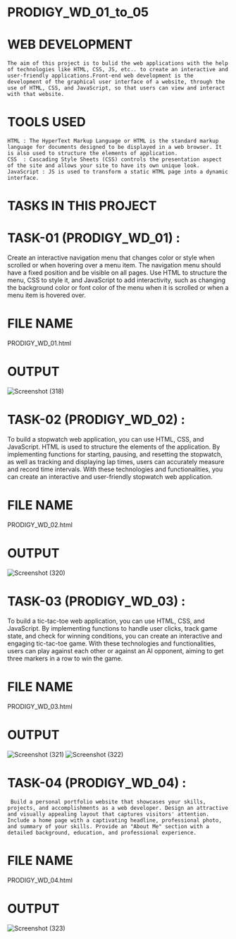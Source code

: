 # PRODIGY_WD_01_to_05

# WEB DEVELOPMENT 
    The aim of this project is to bulid the web applications with the help of technologies like HTML, CSS, JS, etc.. to create an interactive and user-friendly applications.Front-end web development is the development of the graphical user interface of a website, through the use of HTML, CSS, and JavaScript, so that users can view and interact with that website.

# TOOLS USED
    HTML : The HyperText Markup Language or HTML is the standard markup language for documents designed to be displayed in a web browser. It is also used to structure the elements of application.
    CSS  : Cascading Style Sheets (CSS) controls the presentation aspect of the site and allows your site to have its own unique look.
    JavaScript : JS is used to transform a static HTML page into a dynamic interface.
    
# TASKS IN THIS PROJECT 

# TASK-01 (PRODIGY_WD_01) :
  Create an interactive navigation menu that changes color or style when scrolled or when hovering over a menu item. The navigation menu should have a fixed position and be visible on all pages. Use HTML to structure the menu, CSS to style it, and JavaScript to add interactivity, such as changing the background color or font color of the menu when it is scrolled or when a menu item is hovered over.
# FILE NAME 
  PRODIGY_WD_01.html
# OUTPUT 
![Screenshot (318)](https://github.com/V-Deepiga/PRODIGY_WD_01_to_05/assets/157875895/ff755c19-6af6-43d2-81ad-e0fd0f777e17)

# TASK-02 (PRODIGY_WD_02) :
  To build a stopwatch web application, you can use HTML, CSS, and JavaScript. HTML is used to structure the elements of the application. By implementing functions for starting, pausing, and resetting the stopwatch, as well as tracking and displaying lap times, users can accurately measure and record time intervals. With these technologies and functionalities, you can create an interactive and user-friendly stopwatch web application.
# FILE NAME
  PRODIGY_WD_02.html
# OUTPUT
![Screenshot (320)](https://github.com/V-Deepiga/PRODIGY_WD_01_to_05/assets/157875895/06957cfe-2aed-49fd-a8fd-04d2ca10db23)

# TASK-03 (PRODIGY_WD_03) :
  To build a tic-tac-toe web application, you can use HTML, CSS, and JavaScript. By implementing functions to handle user clicks, track game state, and check for winning conditions, you can create an interactive and engaging tic-tac-toe game. With these technologies and functionalities, users can play against each other or against an AI opponent, aiming to get three markers in a row to win the game.
# FILE NAME
  PRODIGY_WD_03.html
# OUTPUT
![Screenshot (321)](https://github.com/V-Deepiga/PRODIGY_WD_01_to_05/assets/157875895/07382868-bc4c-4da2-9d2b-8198ad84c058)
![Screenshot (322)](https://github.com/V-Deepiga/PRODIGY_WD_01_to_05/assets/157875895/0bdc2dbb-9a6d-47e5-ae88-a54ca4d90169)
# TASK-04 (PRODIGY_WD_04) :
     Build a personal portfolio website that showcases your skills, projects, and accomplishments as a web developer. Design an attractive and visually appealing layout that captures visitors' attention. Include a home page with a captivating headline, professional photo, and summary of your skills. Provide an "About Me" section with a detailed background, education, and professional experience. 
# FILE NAME
  PRODIGY_WD_04.html
# OUTPUT
![Screenshot (323)](https://github.com/V-Deepiga/PRODIGY_WD_01_to_05/assets/157875895/6f5542b0-10ce-4ec6-91a0-b7892b60b987)
